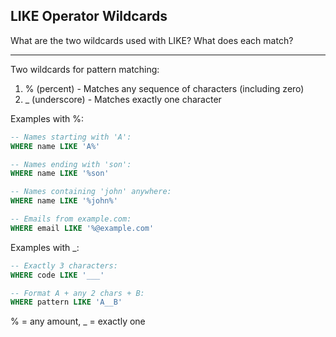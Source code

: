 ## LIKE Operator Wildcards

What are the two wildcards used with LIKE? What does each match?

---

Two wildcards for pattern matching:

1. % (percent) - Matches any sequence of characters (including zero)
2. _ (underscore) - Matches exactly one character

Examples with %:
```sql
-- Names starting with 'A':
WHERE name LIKE 'A%'

-- Names ending with 'son':
WHERE name LIKE '%son'

-- Names containing 'john' anywhere:
WHERE name LIKE '%john%'

-- Emails from example.com:
WHERE email LIKE '%@example.com'
```

Examples with _:
```sql
-- Exactly 3 characters:
WHERE code LIKE '___'

-- Format A + any 2 chars + B:
WHERE pattern LIKE 'A__B'
```

% = any amount, _ = exactly one

